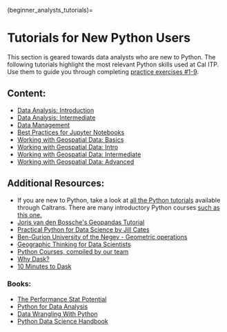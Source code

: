 (beginner_analysts_tutorials)=
# Tutorials for New Python Users
This section is geared towards data analysts who are new to Python. The following tutorials highlight the most relevant Python skills used at Cal ITP. Use them to guide you through completing [practice exercises #1-9](https://github.com/cal-itp/data-analyses/tree/main/starter_kit).

## Content:
* [Data Analysis: Introduction](pandas-intro)
* [Data Analysis: Intermediate](pandas-intermediate)
* [Data Management](data-management-page)
* [Best Practices for Jupyter Notebooks](nb-best-practices)
* [Working with Geospatial Data: Basics](geo-basics)
* [Working with Geospatial Data: Intro](geo-intro)
* [Working with Geospatial Data: Intermediate](geo-intermediate)
* [Working with Geospatial Data: Advanced](geo-advanced)

## Additional Resources:
* If you are new to Python, take a look at [all the Python tutorials](https://www.linkedin.com/learning/search?keywords=python&u=36029164) available through Caltrans. There are many introductory Python courses [such as this one.](https://www.linkedin.com/learning/python-essential-training-18764650/getting-started-with-python?autoplay=true&u=36029164)
* [Joris van den Bossche's Geopandas Tutorial](https://github.com/jorisvandenbossche/geopandas-tutorial)
* [Practical Python for Data Science by Jill Cates](https://www.practicalpythonfordatascience.com/intro.html)
* [Ben-Gurion University of the Negev - Geometric operations](https://geobgu.xyz/py/geopandas2.html)
* [Geographic Thinking for Data Scientists](https://geographicdata.science/book/notebooks/01_geo_thinking.html)
* [Python Courses, compiled by our team](https://docs.google.com/spreadsheets/d/1Omow8F0SUiMx1jyG7GpbwnnJ5yWqlLeMH7SMtKxwG80/edit?usp=sharing)
* [Why Dask?](https://docs.dask.org/en/stable/why.html)
* [10 Minutes to Dask](https://docs.dask.org/en/stable/10-minutes-to-dask.html)

### Books:
* [The Performance Stat Potential](https://www.brookings.edu/book/the-performancestat-potential/)
* [Python for Data Analysis](http://shop.oreilly.com/product/0636920023784.do)
* [Data Wrangling With Python](http://shop.oreilly.com/product/0636920032861.do)
* [Python Data Science Handbook](https://github.com/jakevdp/PythonDataScienceHandbook/tree/master/notebooks)
